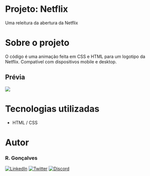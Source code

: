 # Projeto: Netflix

Uma releitura da abertura da Netflix

# Sobre o projeto

O código é uma animação feita em CSS e HTML para um logotipo da Netflix. Compatível com dispositivos mobile e desktop.


## Prévia

<img src= "./netflix.gif">

# Tecnologias utilizadas

- HTML / CSS

# Autor

### R. Gonçalves

[![LinkedIn](https://img.shields.io/badge/LinkedIn-0077B5?style=for-the-badge&logo=linkedin&logoColor=white)](https://www.linkedin.com/in/unic-ri/)
[![Twitter](https://img.shields.io/badge/Twitter-1DA1F2?style=for-the-badge&logo=twitter&logoColor=white)](https://twitter.com/unic_ri)
[![Discord](https://img.shields.io/badge/Discord-7289DA?style=for-the-badge&logo=discord&logoColor=white)](https://discord.com/users/210427541956198400)
